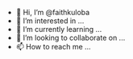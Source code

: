 - 👋 Hi, I’m @faithkuloba
- 👀 I’m interested in ...
- 🌱 I’m currently learning ...
- 💞️ I’m looking to collaborate on ...
- 📫 How to reach me ...

<!---
faithkuloba/faithkuloba is a ✨ special ✨ repository because its `README.md` (this file) appears on your GitHub profile.
You can click the Preview link to take a look at your changes.
--->
